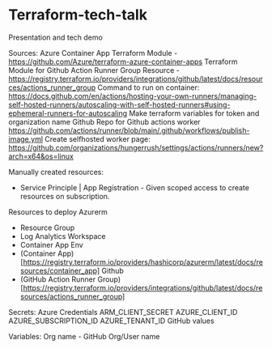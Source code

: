 # Terraform-tech-talk
Presentation and tech demo

Sources:
Azure Container App Terraform Module - https://github.com/Azure/terraform-azure-container-apps 
Terraform Module for Github Action Runner Group Resource - https://registry.terraform.io/providers/integrations/github/latest/docs/resources/actions_runner_group 
Command to run on container: https://docs.github.com/en/actions/hosting-your-own-runners/managing-self-hosted-runners/autoscaling-with-self-hosted-runners#using-ephemeral-runners-for-autoscaling 
Make terraform variables for token and organization name
Github Repo for Github actions worker https://github.com/actions/runner/blob/main/.github/workflows/publish-image.yml 
Create selfhosted worker page: https://github.com/organizations/hungerrush/settings/actions/runners/new?arch=x64&os=linux

Manually created resources:
- Service Principle | App Registration - Given scoped access to create resources on subscription.

Resources to deploy
Azurerm
- Resource Group
- Log Analytics Workspace
- Container App Env
- (Container App)[https://registry.terraform.io/providers/hashicorp/azurerm/latest/docs/resources/container_app]
Github
- (GitHub Action Runner Group)[https://registry.terraform.io/providers/integrations/github/latest/docs/resources/actions_runner_group]

Secrets:
Azure Credentials
    ARM_CLIENT_SECRET
    AZURE_CLIENT_ID
    AZURE_SUBSCRIPTION_ID
    AZURE_TENANT_ID
GitHub values

Variables:
    Org name - GitHub Org/User name